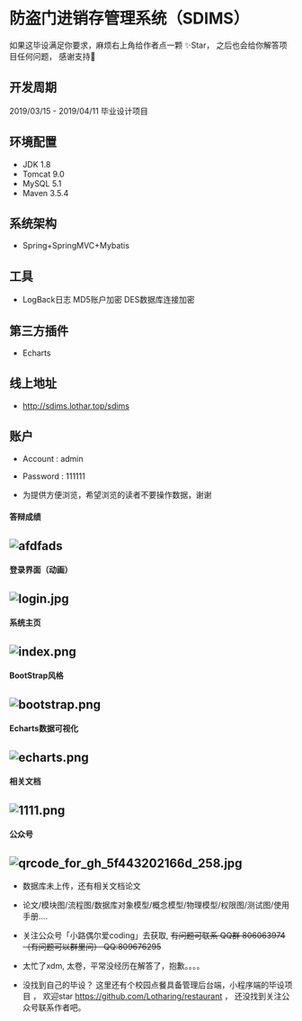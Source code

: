 # 防盗门进销存管理系统（SDIMS）

如果这毕设满足你要求，麻烦右上角给作者点一颗 ✨Star， 之后也会给你解答项目任何问题， 感谢支持🙏 

## 开发周期

2019/03/15 - 2019/04/11 毕业设计项目

## 环境配置

- JDK 1.8
- Tomcat 9.0
- MySQL 5.1
- Maven 3.5.4

## 系统架构

- Spring+SpringMVC+Mybatis

## 工具

- LogBack日志 MD5账户加密 DES数据库连接加密

## 第三方插件

- Echarts

## 线上地址

- http://sdims.lothar.top/sdims

## 账户

- Account : admin

- Password : 111111

- 为提供方便浏览，希望浏览的读者不要操作数据，谢谢

#### 答辩成绩
## ![afdfads](https://i.loli.net/2019/08/16/IvH6wBsEmzJp3j9.png)
 
#### 登录界面（动画）
## ![login.jpg](https://i.loli.net/2019/08/16/jwGcMBOz9C5US8A.png)

#### 系统主页
## ![index.png](https://i.loli.net/2019/08/16/MoP9VOtA18sQNEH.png)

#### BootStrap风格
## ![bootstrap.png](https://i.loli.net/2019/08/16/lLf8Ov1hBpZFPSY.png)

#### Echarts数据可视化
## ![echarts.png](https://i.loli.net/2019/08/16/PRnlz5JFGbfUC9e.png)

#### 相关文档
## ![1111.png](https://i.loli.net/2020/01/27/OwK5X3dQMrl6kus.png)

#### 公众号
## ![qrcode_for_gh_5f443202166d_258.jpg](https://i.loli.net/2020/12/01/lj1hcxsaUBECZfN.jpg)

* 数据库未上传，还有相关文档论文

* 论文/模块图/流程图/数据库对象模型/概念模型/物理模型/权限图/测试图/使用手册....  

* 关注公众号「小路偶尔爱coding」去获取, ~~有问题可联系 QQ群 806063974 （有问题可以群里问） QQ:809676295~~
* 太忙了xdm, 太卷，平常没经历在解答了，抱歉。。。。


* 没找到自己的毕设？ 这里还有个校园点餐具备管理后台端，小程序端的毕设项目 ， 欢迎star  https://github.com/Lotharing/restaurant ， 还没找到关注公众号联系作者吧。
